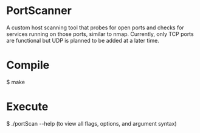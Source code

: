 # PortScanner

A custom host scanning tool that probes for open ports and checks for services running on those ports, similar to nmap. Currently, only TCP ports are functional but UDP is planned to be added at a later time.

# Compile

  $ make
  
# Execute

  $ ./portScan --help 
                (to view all flags, options, and argument syntax)
